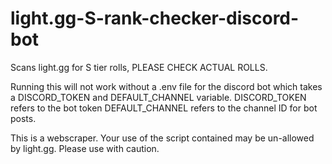 # light.gg-S-rank-checker-discord-bot
Scans light.gg for S tier rolls, PLEASE CHECK ACTUAL ROLLS.

Running this will not work without a .env file for the discord bot which takes a DISCORD_TOKEN and DEFAULT_CHANNEL variable.
DISCORD_TOKEN refers to the bot token
DEFAULT_CHANNEL refers to the channel ID for bot posts.

This is a webscraper. Your use of the script contained may be un-allowed by light.gg. Please use with caution.
